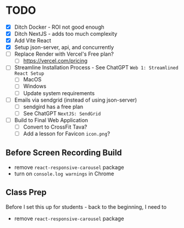# TODO

-   [x] Ditch Docker - ROI not good enough
-   [x] Ditch NextJS - adds too much complexity
-   [x] Add Vite React
-   [x] Setup json-server, api, and concurrently
-   [ ] Replace Render with Vercel's Free plan?
    -   [ ] https://vercel.com/pricing
-   [ ] Streamline Installation Process - See ChatGPT `Web 1: Streamlined React Setup`
    -   [ ] MacOS
    -   [ ] Windows
    -   [ ] Update system requirements
-   [ ] Emails via sendgrid (instead of using json-server)
    -   [ ] sendgird has a free plan
    -   [ ] See ChatGPT `NextJS: SendGrid`
-   [ ] Build to Final Web Application
    -   [ ] Convert to CrossFit Tava?
    -   [ ] Add a lesson for Favicon `icon.png`?

## Before Screen Recording Build

-   remove `react-responsive-carousel` package
-   turn on `console.log warnings` in Chrome

## Class Prep

Before I set this up for students - back to the beginning, I need to

-   remove `react-responsive-carousel` package
